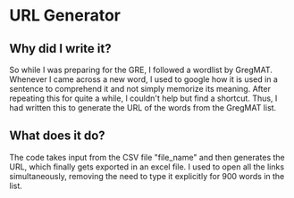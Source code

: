 # URL Generator

## Why did I write it? 
So while I was preparing for the GRE, I followed a wordlist by GregMAT. Whenever I came across a new word, I used to google how it is used in a sentence to comprehend it and not simply memorize its meaning. After repeating this for quite a while, I couldn't help but find a shortcut. Thus, I had written this to generate the URL of the words from the GregMAT list.  

## What does it do?
The code takes input from the CSV file "file_name" and then generates the URL, which finally gets exported in an excel file. I used to open all the links simultaneously, removing the need to type it explicitly for 900 words in the list. 
